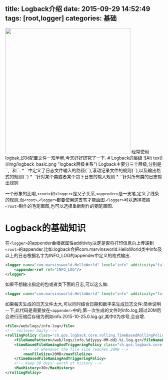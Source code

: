 title: Logback介绍
date: 2015-09-29 14:52:49
tags: [root,logger]
categories: 基础
---
<img src="/img/logback_logo.jpg" width="400" height="400" class="img-topic" />
<!-- ![Alt text](/img/logback_logo.jpg "logo") -->
经常使用logbak,却对配置文件一知半解,今天好好研究了一下.
<!--more-->
# Logback的层级
![Alt text](/img/logback_basic.png "logback层级关系")
Logback主要分三个层级,分别是`<appender>`,`<logger>`和`<root>`.
* `<appender>`中定义了日志文件输入的路径(`<file>`),滚动记录文件的规则(`<RollingFileAppender>`),以及输出格式的规则(`<encoder>`)
* `<logger>`针对某个类或者某个包下日志的输入规则
* `<root>`针对所有类的日志输出规则

一个形象的比喻,`<root>`和`<logger>`是父子关系,`<appender>`是一支笔,定义了线条的规则,而`<root>`,`<logger>`都要使用这支笔才能画图.`<logger>`可以选择按照`<root>`制作的毛笔画图,也可以选择重新制作的钢笔画图.

# Logback的基础知识
在`<logger>`的appender会根据属性additivity决定是否将打印信息向上传递到`<root>`的appender.比如:logback会把com.marvinsworld.HelloWorld类中info及以上的日志根据名字为INFO_LOG的appender中定义的格式输出.
```xml
<logger name="com.marvinsworld.HelloWorld" level="info" additivity="false">
    <appender-ref ref="INFO_LOG"/>
</logger>
```

如果不想输出指定的包或者类下面的日志,可以这么做:
```xml
<logger name="com.marvinsworld.HelloWorld" level="info" additivity="false" />
```

如果每天生成的日志文件太大,可以同时结合日期和数字来生成日志文件:简单说明一下,此代码是需要放在`<appender>`中的,第一次生成的文件时info.log,超过20M后会进行压缩后存储为例如info.2015-10-25.0.log.gz,其中0为序号,会自增.
```xml
<file>/web/logs/info.log</file>
<!-- rollover daily -->
<rollingPolicy class="ch.qos.logback.core.rolling.TimeBasedRollingPolicy">
    <fileNamePattern>/web/logs/info.%d{yyyy-MM-dd}.%i.log.gz</fileNamePattern>
    <timeBasedFileNamingAndTriggeringPolicy class="ch.qos.logback.core.rolling.SizeAndTimeBasedFNATP">
    	<!-- or whenever the file size reaches 20MB -->
        <maxFileSize>20MB</maxFileSize>
    </timeBasedFileNamingAndTriggeringPolicy>
    <!-- keep 30 days' worth of history -->
    <MaxHistory>30</MaxHistory>
</rollingPolicy>
```